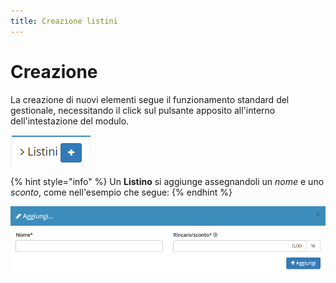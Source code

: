 ```yaml
---
title: Creazione listini
---
```


# Creazione

La creazione di nuovi elementi segue il funzionamento standard del gestionale, necessitando il click sul pulsante apposito all'interno dell'intestazione del modulo.

![Screenshot creazione listini](../../../../.gitbook/assets/aggiungerelistini.PNG)

{% hint style="info" %}
Un **Listino** si aggiunge assegnandoli un _nome_ e uno _sconto_, come nell'esempio che segue:
{% endhint %}

![Screenshot creazione listini](../../../../.gitbook/assets/aggiuntalistini.PNG)

